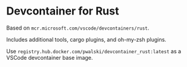 # Devcontainer for Rust

Based on `mcr.microsoft.com/vscode/devcontainers/rust`.

Includes additional tools, cargo plugins, and oh-my-zsh plugins.

Use `registry.hub.docker.com/pwalski/devcontainer_rust:latest` as a VSCode devcontainer base image.
